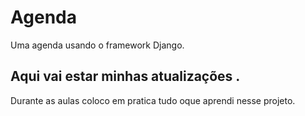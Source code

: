 # Agenda
Uma agenda usando o framework Django.
##  Aqui vai estar minhas atualizações .
Durante as aulas coloco em pratica tudo oque aprendi nesse projeto.
